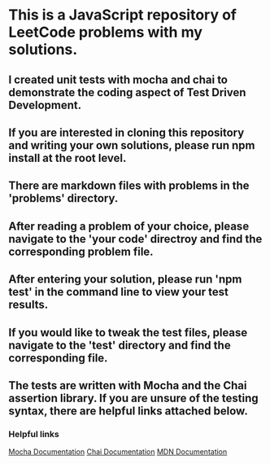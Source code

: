 # This is a JavaScript repository of LeetCode problems with my solutions.

## I created unit tests with mocha and chai to demonstrate the coding aspect of Test Driven Development.

## If you are interested in cloning this repository and writing your own solutions, please run npm install at the root level.
## There are markdown files with problems in the 'problems' directory.

## After reading a problem of your choice, please navigate to the 'your code' directroy and find the corresponding problem file.
## After entering your solution, please run 'npm test' in the command line to view your test results.
## If you would like to tweak the test files, please navigate to the 'test' directory and find the corresponding file.
## The tests are written with Mocha and the Chai assertion library. If you are unsure of the testing syntax, there are helpful links attached below.


### Helpful links

[Mocha Documentation](https://mochajs.org/)
[Chai Documentation](https://www.chaijs.com/)
[MDN Documentation](https://developer.mozilla.org/en-US/)
